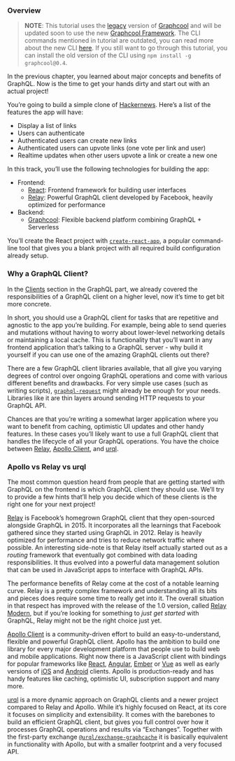 ### Overview

> **NOTE**: This tutorial uses the [legacy](https://www.graph.cool/docs/reference/service-definition/legacy-console-projects-aemieb1aev) version of [Graphcool](https://www.graph.cool/) and will be updated soon to use the new [Graphcool Framework](https://blog.graph.cool/introducing-the-graphcool-framework-d9edab2a7816). The CLI commands mentioned in tutorial are outdated, you can read more about the new CLI [here](https://www.graph.cool/docs/reference/cli/overview-kie1quohli/). If you still want to go through this tutorial, you can install the old version of the CLI using `npm install -g graphcool@0.4`.

In the previous chapter, you learned about major concepts and benefits of GraphQL. Now is the time to get your hands dirty and start out with an actual project!

You’re going to build a simple clone of [Hackernews](https://news.ycombinator.com/). Here’s a list of the features the app will have:

-   Display a list of links
-   Users can authenticate
-   Authenticated users can create new links
-   Authenticated users can upvote links (one vote per link and user)
-   Realtime updates when other users upvote a link or create a new one

In this track, you’ll use the following technologies for building the app:

-   Frontend:
    -   [React](https://facebook.github.io/react/): Frontend framework for building user interfaces
    -   [Relay](https://facebook.github.io/relay/): Powerful GraphQL client developed by Facebook, heavily optimized for performance
-   Backend:
    -   [Graphcool](https://www.graph.cool/): Flexible backend platform combining GraphQL + Serverless

You’ll create the React project with [`create-react-app`](https://github.com/facebookincubator/create-react-app), a popular command-line tool that gives you a blank project with all required build configuration already setup.

### Why a GraphQL Client?

In the [Clients](/advanced/0-clients/) section in the GraphQL part, we already covered the responsibilities of a GraphQL client on a higher level, now it’s time to get bit more concrete.

In short, you should use a GraphQL client for tasks that are repetitive and agnostic to the app you’re building. For example, being able to send queries and mutations without having to worry about lower-level networking details or maintaining a local cache. This is functionality that you’ll want in any frontend application that’s talking to a GraphQL server - why build it yourself if you can use one of the amazing GraphQL clients out there?

There are a few GraphQL client libraries available, that all give you varying degrees of control over ongoing GraphQL operations and come with various different benefits and drawbacks. For very simple use cases (such as writing scripts), [`graphql-request`](https://github.com/prisma/graphql-request) might already be enough for your needs. Libraries like it are thin layers around sending HTTP requests to your GraphQL API.

Chances are that you’re writing a somewhat larger application where you want to benefit from caching, optimistic UI updates and other handy features. In these cases you’ll likely want to use a full GraphQL client that handles the lifecycle of all your GraphQL operations. You have the choice between [Relay](https://facebook.github.io/relay/), [Apollo Client](https://github.com/apollographql/apollo-client), and [urql](https://github.com/FormidableLabs/urql).

### Apollo vs Relay vs urql

The most common question heard from people that are getting started with GraphQL on the frontend is which GraphQL client they should use. We’ll try to provide a few hints that’ll help you decide which of these clients is the right one for your next project!

[Relay](https://facebook.github.io/relay/) is Facebook’s homegrown GraphQL client that they open-sourced alongside GraphQL in 2015. It incorporates all the learnings that Facebook gathered since they started using GraphQL in 2012. Relay is heavily optimized for performance and tries to reduce network traffic where possible. An interesting side-note is that Relay itself actually started out as a *routing* framework that eventually got combined with data loading responsibilities. It thus evolved into a powerful data management solution that can be used in JavaScript apps to interface with GraphQL APIs.

The performance benefits of Relay come at the cost of a notable learning curve. Relay is a pretty complex framework and understanding all its bits and pieces does require some time to really get into it. The overall situation in that respect has improved with the release of the 1.0 version, called [Relay Modern](http://facebook.github.io/relay/docs/en/introduction-to-relay.html), but if you’re looking for something to *just get started* with GraphQL, Relay might not be the right choice just yet.

[Apollo Client](https://github.com/apollographql/apollo-client) is a community-driven effort to build an easy-to-understand, flexible and powerful GraphQL client. Apollo has the ambition to build one library for every major development platform that people use to build web and mobile applications. Right now there is a JavaScript client with bindings for popular frameworks like [React](https://github.com/apollographql/react-apollo), [Angular](https://github.com/apollographql/apollo-angular), [Ember](https://github.com/bgentry/ember-apollo-client) or [Vue](https://github.com/Akryum/vue-apollo) as well as early versions of [iOS](https://github.com/apollographql/apollo-ios) and [Android](https://github.com/apollographql/apollo-android) clients. Apollo is production-ready and has handy features like caching, optimistic UI, subscription support and many more.

[urql](https://github.com/FormidableLabs/urql) is a more dynamic approach on GraphQL clients and a newer project compared to Relay and Apollo. While it’s highly focused on React, at its core it focuses on simplicity and extensibility. It comes with the barebones to build an efficient GraphQL client, but gives you full control over how it processes GraphQL operations and results via “Exchanges”. Together with the first-party exchange [`@urql/exchange-graphcache`](https://github.com/FormidableLabs/urql-exchange-graphcache) it is basically equivalent in functionality with Apollo, but with a smaller footprint and a very focused API.
